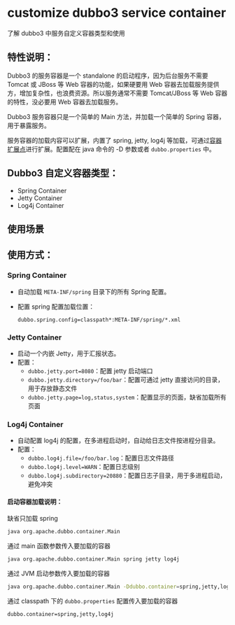 
# customize dubbo3 service container

了解 dubbo3 中服务自定义容器类型和使用

## 特性说明：
Dubbo3 的服务容器是一个 standalone 的启动程序，因为后台服务不需要 Tomcat 或 JBoss 等 Web 容器的功能，如果硬要用 Web 容器去加载服务提供方，增加复杂性，也浪费资源。所以服务通常不需要 Tomcat/JBoss 等 Web 容器的特性，没必要用 Web 容器去加载服务。


Dubbo3 服务容器只是一个简单的 Main 方法，并加载一个简单的 Spring 容器，用于暴露服务。

服务容器的加载内容可以扩展，内置了 spring, jetty, log4j 等加载，可通过[容器扩展点](https://dubbo.apache.org/zh/docs3-building/java-sdk/advanced-features-and-usage/references/spis/container)进行扩展。配置配在 java 命令的 -D 参数或者  `dubbo.properties`  中。

## Dubbo3 自定义容器类型：

- Spring Container
- Jetty Container
- Log4j Container
 
## 使用场景
## 使用方式：

### Spring Container
-   自动加载  `META-INF/spring`  目录下的所有 Spring 配置。

-   配置 spring 配置加载位置：  
    ```fallback
    dubbo.spring.config=classpath*:META-INF/spring/*.xml
### Jetty Container
-   启动一个内嵌 Jetty，用于汇报状态。
-   配置：
    -   `dubbo.jetty.port=8080`：配置 jetty 启动端口
    -   `dubbo.jetty.directory=/foo/bar`：配置可通过 jetty 直接访问的目录，用于存放静态文件
    -   `dubbo.jetty.page=log,status,system`：配置显示的页面，缺省加载所有页面

### Log4j Container

-   自动配置 log4j 的配置，在多进程启动时，自动给日志文件按进程分目录。
-   配置：
    -   `dubbo.log4j.file=/foo/bar.log`：配置日志文件路径
    -   `dubbo.log4j.level=WARN`：配置日志级别
    -   `dubbo.log4j.subdirectory=20880`：配置日志子目录，用于多进程启动，避免冲突
####  启动容器加载说明：
缺省只加载 spring
```sh
java org.apache.dubbo.container.Main
```
通过 main 函数参数传入要加载的容器
```sh
java org.apache.dubbo.container.Main spring jetty log4j
```
通过 JVM 启动参数传入要加载的容器

```sh
java org.apache.dubbo.container.Main -Ddubbo.container=spring,jetty,log4j
```
通过 classpath 下的  `dubbo.properties`  配置传入要加载的容器
```fallback
dubbo.container=spring,jetty,log4j
```
